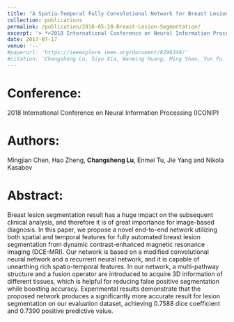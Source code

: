 ```yaml
---
title: "A Spatio-Temporal Fully Convolutional Network for Breast Lesion Segmentation in DCE-MRI"
collection: publications
permalink: /publication/2018-05-28-Breast-Lesion-Segmentation/
excerpt: '> *>2018 International Conference on Neural Information Processing (ICONIP)*<br>>*Mingjian Chen, Hao Zheng, **Changsheng Lu**, Enmei Tu, Jie Yang and Nikola Kasabov*<br>> In this paper, we propose a novel end-to-end network utilizing both spatial and temporal features for fully automated breast lesion segmentation from dynamic contrast-enhanced magnetic resonance imaging (DCE-MRI). Our network is based on a modified convolutional neural network and a recurrent neural network, and it is capable of unearthing rich spatio-temporal features. In our network, a multi-pathway structure and a fusion operator are introduced to acquire 3D information of different tissues, which is helpful for reducing false positive segmentation while boosting accuracy.'
date: 2017-07-17
venue: '--'
#paperurl: 'https://ieeexplore.ieee.org/document/8296246/'
#citation: 'Changsheng Lu, Siyu Xia, Wanming Huang, Ming Shao, Yun Fu. Circle Detection by Arc-support Line Segments. In: The 24rd IEEE International Conference on Image Processing (ICIP).'
---
```


Conference:
===
2018 International Conference on Neural Information Processing (ICONIP)

Authors: 
===
Mingjian Chen, Hao Zheng, **Changsheng Lu**, Enmei Tu, Jie Yang and Nikola Kasabov

Abstract: 
===
Breast lesion segmentation result has a huge impact on the subsequent clinical analysis, and therefore it is of great importance for image-based diagnosis. In this paper, we propose a novel end-to-end network utilizing both spatial and temporal features for fully automated breast lesion segmentation from dynamic contrast-enhanced magnetic resonance imaging (DCE-MRI). Our network is based on a modified convolutional neural network and a recurrent neural network, and it is capable of unearthing rich spatio-temporal features. In our network, a multi-pathway structure and a fusion operator are introduced to acquire 3D information of different tissues, which is helpful for reducing false positive segmentation while boosting accuracy. Experimental results demonstrate that the proposed network produces a significantly more accurate result for lesion segmentation on our evaluation dataset, achieving 0.7588 dice coefficient and 0.7390 positive predictive value.

